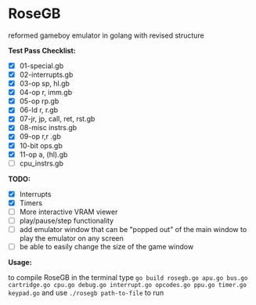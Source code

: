 # RoseGB
reformed gameboy emulator in golang with revised structure

**Test Pass Checklist:**
- [x] 01-special.gb
- [x] 02-interrupts.gb
- [x] 03-op sp, hl.gb
- [x] 04-op r, imm.gb
- [x] 05-op rp.gb
- [x] 06-ld r, r.gb
- [x] 07-jr, jp, call, ret, rst.gb
- [x] 08-misc instrs.gb
- [x] 09-op r,r .gb
- [x] 10-bit ops.gb
- [x] 11-op a, (hl).gb
- [ ] cpu_instrs.gb

**TODO:**
- [x] Interrupts
- [x] Timers
- [ ] More interactive VRAM viewer
- [ ] play/pause/step functionality
- [ ] add emulator window that can be "popped out" of the main window to play the emulator on any screen
- [ ] be able to easily change the size of the game window

**Usage:**

to compile RoseGB in the terminal type ```go build rosegb.go apu.go bus.go cartridge.go cpu.go debug.go interrupt.go opcodes.go ppu.go timer.go keypad.go``` and use ```./rosegb path-to-file``` to run
